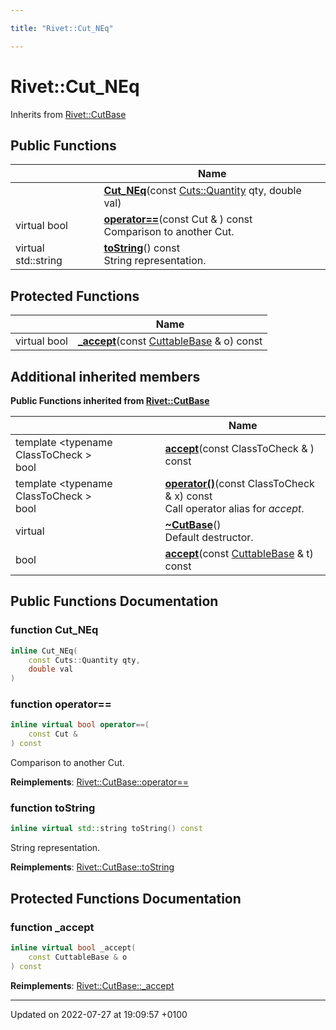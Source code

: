 ```yaml
---

title: "Rivet::Cut_NEq"

---
```


# Rivet::Cut_NEq





Inherits from [Rivet::CutBase](http://example.org/classes/classrivet_1_1cutbase/)

## Public Functions

|                | Name           |
| -------------- | -------------- |
| | **[Cut_NEq](http://example.org/classes/classrivet_1_1cut__neq/#function-cut-neq)**(const <a href="http://example.org/namespaces/namespacerivet_1_1cuts/#enum-quantity">Cuts::Quantity</a> qty, double val) |
| virtual bool | **[operator==](http://example.org/classes/classrivet_1_1cut__neq/#function-operator==)**(const Cut & ) const<br>Comparison to another Cut.  |
| virtual std::string | **[toString](http://example.org/classes/classrivet_1_1cut__neq/#function-tostring)**() const<br>String representation.  |

## Protected Functions

|                | Name           |
| -------------- | -------------- |
| virtual bool | **[_accept](http://example.org/classes/classrivet_1_1cut__neq/#function--accept)**(const <a href="http://example.org/classes/classrivet_1_1cuttablebase/">CuttableBase</a> & o) const |

## Additional inherited members

**Public Functions inherited from [Rivet::CutBase](http://example.org/classes/classrivet_1_1cutbase/)**

|                | Name           |
| -------------- | -------------- |
| template <typename ClassToCheck \> <br>bool | **[accept](http://example.org/classes/classrivet_1_1cutbase/#function-accept)**(const ClassToCheck & ) const |
| template <typename ClassToCheck \> <br>bool | **[operator()](http://example.org/classes/classrivet_1_1cutbase/#function-operator())**(const ClassToCheck & x) const<br>Call operator alias for _accept_.  |
| virtual | **[~CutBase](http://example.org/classes/classrivet_1_1cutbase/#function-~cutbase)**()<br>Default destructor.  |
| bool | **[accept](http://example.org/classes/classrivet_1_1cutbase/#function-accept)**(const <a href="http://example.org/classes/classrivet_1_1cuttablebase/">CuttableBase</a> & t) const |


## Public Functions Documentation

### function Cut_NEq

```cpp
inline Cut_NEq(
    const Cuts::Quantity qty,
    double val
)
```


### function operator==

```cpp
inline virtual bool operator==(
    const Cut & 
) const
```

Comparison to another Cut. 

**Reimplements**: [Rivet::CutBase::operator==](http://example.org/classes/classrivet_1_1cutbase/#function-operator==)


### function toString

```cpp
inline virtual std::string toString() const
```

String representation. 

**Reimplements**: [Rivet::CutBase::toString](http://example.org/classes/classrivet_1_1cutbase/#function-tostring)


## Protected Functions Documentation

### function _accept

```cpp
inline virtual bool _accept(
    const CuttableBase & o
) const
```


**Reimplements**: [Rivet::CutBase::_accept](http://example.org/classes/classrivet_1_1cutbase/#function--accept)


-------------------------------

Updated on 2022-07-27 at 19:09:57 +0100